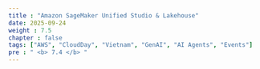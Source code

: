 ```yaml
---
title : "Amazon SageMaker Unified Studio & Lakehouse"
date: 2025-09-24
weight : 7.5
chapter : false
tags: ["AWS", "CloudDay", "Vietnam", "GenAI", "AI Agents", "Events"]
pre : " <b> 7.4 </b> "
---
```


